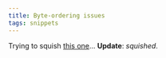 ```yaml
---
title: Byte-ordering issues
tags: snippets
---
```


Trying to squish [this one](http://www.wincent.com/a/support/bugs/show_bug.cgi?id=350)... **Update**: _squished_.
